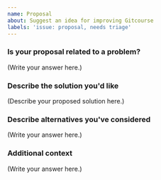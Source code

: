 ```yaml
---
name: Proposal
about: Suggest an idea for improving Gitcourse
labels: 'issue: proposal, needs triage'
---
```


### Is your proposal related to a problem?



(Write your answer here.)

### Describe the solution you'd like



(Describe your proposed solution here.)

### Describe alternatives you've considered



(Write your answer here.)

### Additional context



(Write your answer here.)